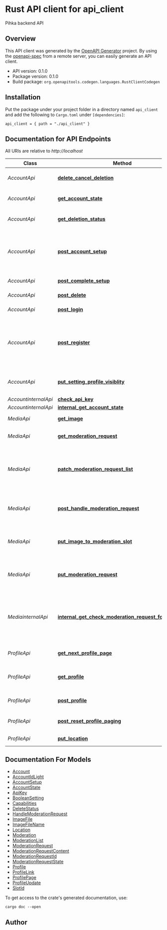 # Rust API client for api_client

Pihka backend API


## Overview

This API client was generated by the [OpenAPI Generator](https://openapi-generator.tech) project.  By using the [openapi-spec](https://openapis.org) from a remote server, you can easily generate an API client.

- API version: 0.1.0
- Package version: 0.1.0
- Build package: `org.openapitools.codegen.languages.RustClientCodegen`

## Installation

Put the package under your project folder in a directory named `api_client` and add the following to `Cargo.toml` under `[dependencies]`:

```
api_client = { path = "./api_client" }
```

## Documentation for API Endpoints

All URIs are relative to *http://localhost*

Class | Method | HTTP request | Description
------------ | ------------- | ------------- | -------------
*AccountApi* | [**delete_cancel_deletion**](docs/AccountApi.md#delete_cancel_deletion) | **DELETE** /account_api/delete | Cancel account deletion.
*AccountApi* | [**get_account_state**](docs/AccountApi.md#get_account_state) | **GET** /account_api/state | Get current account state.
*AccountApi* | [**get_deletion_status**](docs/AccountApi.md#get_deletion_status) | **GET** /account_api/delete | Get deletion status.
*AccountApi* | [**post_account_setup**](docs/AccountApi.md#post_account_setup) | **POST** /account_api/setup | Setup non-changeable user information during `initial setup` state.
*AccountApi* | [**post_complete_setup**](docs/AccountApi.md#post_complete_setup) | **POST** /account_api/complete_setup | Complete initial setup.
*AccountApi* | [**post_delete**](docs/AccountApi.md#post_delete) | **PUT** /account_api/delete | Delete account.
*AccountApi* | [**post_login**](docs/AccountApi.md#post_login) | **POST** /account_api/login | Get new ApiKey.
*AccountApi* | [**post_register**](docs/AccountApi.md#post_register) | **POST** /account_api/register | Register new account. Returns new account ID which is UUID.
*AccountApi* | [**put_setting_profile_visiblity**](docs/AccountApi.md#put_setting_profile_visiblity) | **PUT** /account_api/settings/profile_visibility | Update profile visiblity value.
*AccountinternalApi* | [**check_api_key**](docs/AccountinternalApi.md#check_api_key) | **GET** /internal/check_api_key | 
*AccountinternalApi* | [**internal_get_account_state**](docs/AccountinternalApi.md#internal_get_account_state) | **GET** /internal/get_account_state/{account_id} | 
*MediaApi* | [**get_image**](docs/MediaApi.md#get_image) | **GET** /media_api/image/{account_id}/{content_id} | Get profile image
*MediaApi* | [**get_moderation_request**](docs/MediaApi.md#get_moderation_request) | **GET** /media_api/moderation/request | Get current moderation request.
*MediaApi* | [**patch_moderation_request_list**](docs/MediaApi.md#patch_moderation_request_list) | **PATCH** /media_api/admin/moderation/page/next | Get current list of moderation requests in my moderation queue.
*MediaApi* | [**post_handle_moderation_request**](docs/MediaApi.md#post_handle_moderation_request) | **POST** /media_api/admin/moderation/handle_request/{account_id} | Handle moderation request of some account.
*MediaApi* | [**put_image_to_moderation_slot**](docs/MediaApi.md#put_image_to_moderation_slot) | **PUT** /media_api/moderation/request/slot/{slot_id} | Set image to moderation request slot.
*MediaApi* | [**put_moderation_request**](docs/MediaApi.md#put_moderation_request) | **PUT** /media_api/moderation/request | Create new or override old moderation request.
*MediainternalApi* | [**internal_get_check_moderation_request_for_account**](docs/MediainternalApi.md#internal_get_check_moderation_request_for_account) | **GET** /internal/media_api/moderation/request/{account_id} | Check that current moderation request for account exists. Requires also
*ProfileApi* | [**get_next_profile_page**](docs/ProfileApi.md#get_next_profile_page) | **GET** /profile_api/page/next | Get next page of profile list.
*ProfileApi* | [**get_profile**](docs/ProfileApi.md#get_profile) | **GET** /profile_api/profile/{account_id} | Get account's current profile.
*ProfileApi* | [**post_profile**](docs/ProfileApi.md#post_profile) | **POST** /profile_api/profile | Update profile information.
*ProfileApi* | [**post_reset_profile_paging**](docs/ProfileApi.md#post_reset_profile_paging) | **POST** /profile_api/page/reset | Reset profile paging.
*ProfileApi* | [**put_location**](docs/ProfileApi.md#put_location) | **PUT** /profile_api/location | Update location


## Documentation For Models

 - [Account](docs/Account.md)
 - [AccountIdLight](docs/AccountIdLight.md)
 - [AccountSetup](docs/AccountSetup.md)
 - [AccountState](docs/AccountState.md)
 - [ApiKey](docs/ApiKey.md)
 - [BooleanSetting](docs/BooleanSetting.md)
 - [Capabilities](docs/Capabilities.md)
 - [DeleteStatus](docs/DeleteStatus.md)
 - [HandleModerationRequest](docs/HandleModerationRequest.md)
 - [ImageFile](docs/ImageFile.md)
 - [ImageFileName](docs/ImageFileName.md)
 - [Location](docs/Location.md)
 - [Moderation](docs/Moderation.md)
 - [ModerationList](docs/ModerationList.md)
 - [ModerationRequest](docs/ModerationRequest.md)
 - [ModerationRequestContent](docs/ModerationRequestContent.md)
 - [ModerationRequestId](docs/ModerationRequestId.md)
 - [ModerationRequestState](docs/ModerationRequestState.md)
 - [Profile](docs/Profile.md)
 - [ProfileLink](docs/ProfileLink.md)
 - [ProfilePage](docs/ProfilePage.md)
 - [ProfileUpdate](docs/ProfileUpdate.md)
 - [SlotId](docs/SlotId.md)


To get access to the crate's generated documentation, use:

```
cargo doc --open
```

## Author



